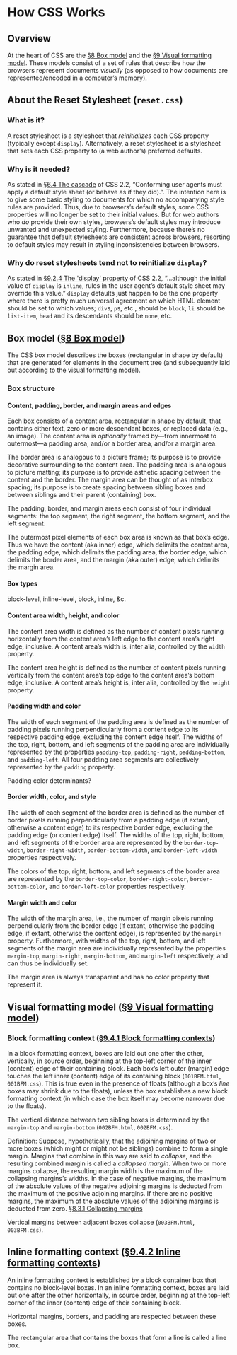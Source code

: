 # How CSS Works

## Overview
At the heart of CSS are the [&sect;8 Box model](https://www.w3.org/TR/CSS22/box.html) and the [&sect;9 Visual formatting model](https://www.w3.org/TR/CSS22/visuren.html). These models consist of a set of rules that describe how the browsers represent documents *visually* (as opposed to how documents are represented/encoded in a computer&rsquo;s memory).

## About the Reset Stylesheet (`reset.css`)
### What is it?
A reset stylesheet is a stylesheet that *reinitializes* each CSS property (typically except `display`). Alternatively, a reset stylesheet is a stylesheet that sets each CSS property to (a web author&rsquo;s) preferred defaults.
### Why is it needed?
As stated in [&sect;6.4 The cascade](https://www.w3.org/TR/CSS22/cascade.html#cascade) of CSS 2.2, &ldquo;Conforming user agents must apply a default style sheet (or behave as if they did).&rdquo;. The intention here is to give some basic styling to documents for which no accompanying style rules are provided. Thus, due to browsers&rsquo;s default styles, some CSS properties will no longer be set to their initial values. But for web authors who *do* provide their own styles, browsers&rsquo;s default styles may introduce unwanted and unexpected styling. Furthermore, because there&rsquo;s no guarantee that default stylesheets are consistent across browsers, resorting to default styles may result in styling inconsistencies between browsers.
### Why do reset stylesheets tend not to reinitialize `display`?
As stated in [&sect;9.2.4 The 'display' property](https://www.w3.org/TR/CSS22/visuren.html#display-prop) of CSS 2.2, &ldquo;&hellip;although the initial value of `display` is `inline`, rules in the user agent&rsquo;s default style sheet may override this value.&rdquo; `display` defaults just happen to be the one property where there is pretty much universal agreement on which HTML element should be set to which values; `div`s, `p`s, etc., should be `block`, `li` should be `list-item`, `head` and its descendants should be `none`, etc.

## Box model ([&sect;8 Box model](https://www.w3.org/TR/CSS22/box.html))
The CSS box model describes the boxes (rectangular in shape by default) that are generated for elements in the document tree (and subsequently laid out according to the visual formatting model).
### Box structure
#### Content, padding, border, and margin areas and edges
Each box consists of a content area, rectangular in shape by default, that contains either text, zero or more descendant boxes, or replaced data (e.g., an image). The content area is *optionally* framed by&mdash;from innermost to outermost&mdash;a padding area, and/or a border area, and/or a margin area.

The border area is analogous to a picture frame; its purpose is to provide decorative surrounding to the content area. The padding area is analogous to picture matting; its purpose is to provide asthetic spacing between the content and the border. The margin area can be thought of as interbox spacing; its purpose is to create spacing between sibling boxes and between siblings and their parent (containing) box.

The padding, border, and margin areas each consist of four individual segments: the top segment, the right segment, the bottom segment, and the left segment.

The outermost pixel elements of each box area is known as that box&rsquo;s edge. Thus we have the content (aka inner) edge, which delimits the content area, the padding edge, which delimits the padding area, the border edge, which delimits the border area, and the margin (aka outer) edge, which delimits the margin area.

#### Box types
block-level, inline-level, block, inline, &c.

#### Content area width, height, and color
The content area width is defined as the number of content pixels running horizontally from the content area&rsquo;s left edge to the content area&rsquo;s right edge, inclusive. A content area&rsquo;s width is, inter alia, controlled by the `width` property.

The content area height is defined as the number of content pixels running vertically from the content area&rsquo;s top edge to the content area&rsquo;s bottom edge, inclusive. A content area&rsquo;s height is, inter alia, controlled by the `height` property.

#### Padding width and color
The width of each segment of the padding area is defined as the number of padding pixels running perpendicularly from a content edge to its respective padding edge, excluding the content edge itself. The widths of the top, right, bottom, and left segments of the padding area are individually represented by the properties `padding-top`, `padding-right`, `padding-bottom`, and `padding-left`. All four padding area segments are collectively represented by the `padding` property.

Padding color determinants?

#### Border width, color, and style
The width of each segment of the border area is defined as the number of border pixels running perpendicularly from a padding edge (if extant, otherwise a content edge) to its respective border edge, excluding the padding edge (or content edge) itself. The widths of the top, right, bottom, and left segments of the border area are represented by the `border-top-width`, `border-right-width`, `border-bottom-width`, and `border-left-width` properties respectively.

The colors of the top, right, bottom, and left segments of the border area are represented by the `border-top-color`, `border-right-color`, `border-bottom-color`, and `border-left-color` properties respectively.

#### Margin width and color
The width of the margin area, i.e., the number of margin pixels running perpendicularly from the border edge (if extant, otherwise the padding edge, if extant, otherwise the content edge), is represented by the `margin` property. Furthermore, with widths of the top, right, bottom, and left segments of the margin area are individually represented by the properties `margin-top`, `margin-right`, `margin-bottom`, and `margin-left` respectively, and can thus be individually set.

The margin area is always transparent and has no color property that represent it.



## Visual formatting model ([&sect;9 Visual formatting model](https://www.w3.org/TR/CSS22/visuren.html))


### Block formatting context ([&sect;9.4.1 Block formatting contexts](https://www.w3.org/TR/CSS22/visuren.html#block-formatting))
In a block formatting context, boxes are laid out one after the other, vertically, in source order, beginning at the top-left corner of the inner (content) edge of their containing block. Each box&rsquo;s left outer (margin) edge touches the left inner (content) edge of its containing block (`001BFM.html`, `001BFM.css`). This is true even in the presence of floats (although a box&rsquo;s *line* boxes may shrink due to the floats), unless the box establishes a new block formatting context (in which case the box itself may become narrower due to the floats).

The vertical distance between two sibling boxes is determined by the `margin-top` and `margin-bottom` (`002BFM.html`, `002BFM.css`).

Definition: Suppose, hypothetically, that the adjoining margins of two or more boxes (which might or might not be siblings) combine to form a single margin. Margins that combine in this way are said to <dfn>collapse</dfn>, and the resulting combined margin is called a <dfn>collapsed margin</dfn>. When two or more margins collapse, the resulting margin width is the maximum of the collapsing margins&rsquo;s widths. In the case of negative margins, the maximum of the absolute values of the negative adjoining margins is deducted from the maximum of the positive adjoining margins. If there are no positive margins, the maximum of the absolute values of the adjoining margins is deducted from zero. [&sect;8.3.1 Collapsing margins](https://www.w3.org/TR/CSS22/box.html#collapsing-margins)

Vertical margins between adjacent boxes collapse (`003BFM.html`, `003BFM.css`).

## Inline formatting context ([&sect;9.4.2 Inline formatting contexts](https://www.w3.org/TR/CSS22/visuren.html#inline-formatting))
An inline formatting context is established by a block container box that contains no block-level boxes. In an inline formatting context, boxes are laid out one after the other horizontally, in source order, beginning at the top-left corner of the inner (content) edge of their containing block.

Horizontal margins, borders, and padding are respected between these boxes.

The rectangular area that contains the boxes that form a line is called a line box.
